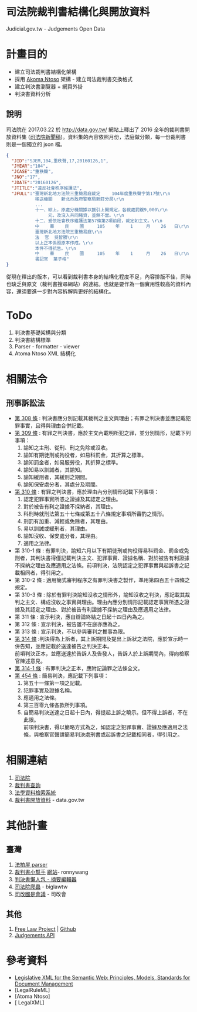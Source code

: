 # 司法院裁判書結構化與開放資料
Judicial.gov.tw - Judgements Open Data

# 計畫目的

- 建立司法裁判書結構化架構
- 採用 [Akoma Ntoso](http://www.akomantoso.org/) 架構 - 建立司法裁判書交換格式
- 建立判決書瀏覽器 + 網頁外掛
- 判決書資料分析

## 說明

司法院在 2017.03.22 於 http://data.gov.tw/ 網站上釋出了 2016 全年的裁判書開放資料集 ([司法院新聞稿](http://jirs.judicial.gov.tw/GNNWS/NNWSS002.asp?id=259695))。資料集的內容依照月份，法庭做分類，每一份裁判書則是一個獨立的 json 檔。

```json
{
  "JID":"SJEM,104,重秩聲,17,20160126,1",
  "JYEAR":"104",
  "JCASE":"重秩聲",
  "JNO":"17",
  "JDATE":"20160126",
  "JTITLE":"違反社會秩序維護法",
  "JFULL":"臺灣新北地方法院三重簡易庭裁定　　 104年度重秩聲字第17號\r\n
           移送機關　　新北市政府警察局新莊分局\r\n
           ...
           十一、綜上，原處分機關據以援引上開規定，各裁處罰鍰9,000\r\n
                元，及沒入共同賭資，並無不當。\r\n
           十二、爰依社會秩序維護法第57條第2項前段，裁定如主文。\r\n
           中    華    民    國     105    年    1     月    26   日\r\n
           臺灣新北地方法院三重簡易庭\r\n
           法  官  吳智勝\r\n
           以上正本係照原本作成。\r\n
           本件不得抗告。\r\n
           中    華    民    國     105    年    1     月    26   日\r\n
           書記官  葉子榕"           
}
```

從現在釋出的版本，可以看到裁判書本身的結構化程度不足，內容排版不佳，同時也缺乏與原文（裁判書搜尋網站）的連結。也就是要作為一個實用性較高的資料內容，還須要進一步對內容拆解與更好的結構化。

# ToDo
1. 判決書基礎架構與分類
2. 判決書結構標準
3. Parser - formatter - viewer
3. Atoma Ntoso XML 結構化

# 相關法令

## 刑事訴訟法
- [第 308 條](http://law.moj.gov.tw/LawClass/LawSingle.aspx?Pcode=C0010001&FLNO=308) : 判決書應分別記載其裁判之主文與理由；有罪之判決書並應記載犯罪事實，且得與理由合併記載。
- [第 309 條]((http://law.moj.gov.tw/LawClass/LawSingle.aspx?Pcode=C0010001&FLNO=309)) : 有罪之判決書，應於主文內載明所犯之罪，並分別情形，記載下列事項：
  1. 諭知之主刑、從刑、刑之免除或沒收。
  2. 諭知有期徒刑或拘役者，如易科罰金，其折算之標準。
  3. 諭知罰金者，如易服勞役，其折算之標準。
  4. 諭知易以訓誡者，其諭知。
  5. 諭知緩刑者，其緩刑之期間。
  6. 諭知保安處分者，其處分及期間。
- [第 310 條](http://law.moj.gov.tw/LawClass/LawSingle.aspx?Pcode=C0010001&FLNO=310) : 有罪之判決書，應於理由內分別情形記載下列事項：
  1. 認定犯罪事實所憑之證據及其認定之理由。
  2. 對於被告有利之證據不採納者，其理由。
  3. 科刑時就刑法第五十七條或第五十八條規定事項所審酌之情形。
  4. 刑罰有加重、減輕或免除者，其理由。
  5. 易以訓誡或緩刑者，其理由。
  6. 諭知沒收、保安處分者，其理由。
  7. 適用之法律。
- 第 310-1 條 : 有罪判決，諭知六月以下有期徒刑或拘役得易科罰金、罰金或免刑者，其判決書得僅記載判決主文、犯罪事實、證據名稱、對於被告有利證據不採納之理由及應適用之法條。前項判決，法院認定之犯罪事實與起訴書之記載相同者，得引用之。
- 第 310-2 條 : 適用簡式審判程序之有罪判決書之製作，準用第四百五十四條之規定。
- 第 310-3 條 : 除於有罪判決諭知沒收之情形外，諭知沒收之判決，應記載其裁判之主文、構成沒收之事實與理由。理由內應分別情形記載認定事實所憑之證據及其認定之理由、對於被告有利證據不採納之理由及應適用之法律。
- 第 311 條 : 宣示判決，應自辯論終結之日起十四日內為之。
- 第 312 條	: 宣示判決，被告雖不在庭亦應為之。
- 第 313 條	: 宣示判決，不以參與審判之推事為限。
- [第 314 條](http://law.moj.gov.tw/LawClass/LawSingle.aspx?Pcode=C0010001&FLNO=314)	:判決得為上訴者，其上訴期間及提出上訴狀之法院，應於宣示時一併告知，並應記載於送達被告之判決正本。<br>
  前項判決正本，並應送達於告訴人及告發人，告訴人於上訴期間內，得向檢察官陳述意見。
- [第 314-1 條](http://law.moj.gov.tw/LawClass/LawSingle.aspx?Pcode=C0010001&FLNO=314-1) : 有罪判決之正本，應附記論罪之法條全文。
- [第 454 條](http://law.moj.gov.tw/LawClass/LawSingle.aspx?Pcode=C0010001&FLNO=454) : 簡易判決，應記載下列事項：
  1. 第五十一條第一項之記載。
  2. 犯罪事實及證據名稱。
  3. 應適用之法條。
  4. 第三百零九條各款所列事項。
  5. 自簡易判決送達之日起十日內，得提起上訴之曉示。但不得上訴者，不在此限。<br> 
  前項判決書，得以簡略方式為之，如認定之犯罪事實、證據及應適用之法條，與檢察官聲請簡易判決處刑書或起訴書之記載相同者，得引用之。

# 相關連結

1. [司法院](http://www.judicial.gov.tw/)
2. [裁判書查詢](http://jirs.judicial.gov.tw/FJUD/FJUDQRY01M_1.aspx)
3. [法學資料檢索系統](http://jirs.judicial.gov.tw/Index.htm)
4. [裁判書開放資料](http://data.gov.tw/wise_search?nodetype=metadataset&kw=%E8%A3%81%E5%88%A4%E6%9B%B8) - data.gov.tw


# 其他計畫

## 臺灣
1. [法拍屋 parser](https://github.com/shadowjohn/judicial)
2. [裁判書小幫手](https://github.com/ronnywang/judicial-easyer) [網站](http://judicial.ronny.tw/)- ronnywang
3. [判決書懶人包 - 摘要編輯器](https://github.com/ctiml/judicial-summary)
3. [司法院爬蟲](https://github.com/biglawtw/judicial_crawler) - biglawtw
4. [司改國是會議](https://github.com/JRF-tw/nationwide_judicial_reform_meeting) - 司改會

## 其他
1. [Free Law Project](https://free.law/) | [Github](https://github.com/freelawproject)
2. [Judgements API](https://github.com/openva/judgmental)

# 參考資料
- [Legislative XML for the Semantic Web: Principles, Models, Standards for Document Management](https://play.google.com/store/books/details/Giovanni_Sartor_Legislative_XML_for_the_Semantic_W?id=2yBVDmy-MCkC)
- [LegalRuleML]
- [Atoma Ntoso]
- [ LegalXML]
